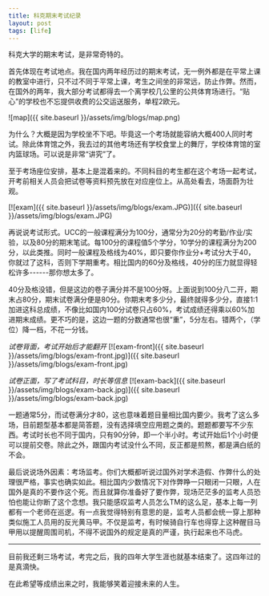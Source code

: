 ```yaml
---
title: 科克期末考试纪录
layout: post
tags: [life]
---
```


科克大学的期末考试，是非常奇特的。

首先体现在考试地点。我在国内两年经历过的期末考试，无一例外都是在平常上课的教室中进行，只不过不同于平常上课，考生之间坐的非常远，防止作弊。然而，在国外的两年，我大部分考试都得去一个离学校几公里的公共体育场进行。“贴心”的学校也不忘提供收费的公交运送服务，单程2欧元。

![map]({{ site.baseurl }}/assets/img/blogs/map.png)

为什么？大概是因为学校坐不下吧。毕竟这一个考场就能容纳大概400人同时考试。除此体育馆之外，我去过的其他考场还有学校食堂上的舞厅，学校体育馆的室内篮球场。可以说是非常“讲究”了。

至于考场座位安排，基本上是混着来的。不同科目的考生都在这个考场一起考试，开考前相关人员会把试卷等资料预先放在对应座位上。从高处看去，场面蔚为壮观。

[![exam]({{ site.baseurl }}/assets/img/blogs/exam.JPG)]({{ site.baseurl }}/assets/img/blogs/exam.JPG)

再说说考试形式。UCC的一般课程满分为100分，通常分为20分的考勤/作业/实验，以及80分的期末笔试。每100分的课程值5个学分，10学分的课程满分为200分，以此类推。同时一般课程及格线为40%，即只要你作业分+考试分大于40，你就过了这科，否则下学期重考。相比国内的60分及格线，40分的压力就显得轻松许多------那你想太多了。

40分及格没错，但是这边的卷子满分并不是100分呀。上面说到100分八二开，期末占80分，期末试卷满分便是80分。你期末考多少分，最终就得多少分，直接1:1加进这科总成绩，不像比如国内100分试卷只占60%，考试成绩还得乘以60%加进期末成绩。更不巧的是，这边一题的分数通常也很“重”，5分左右。错两个，（学位）降一档，不花一分钱。

_试卷背面，考试开始后才能翻开_
[![exam-front]({{ site.baseurl }}/assets/img/blogs/exam-front.jpg)]({{ site.baseurl }}/assets/img/blogs/exam-front.jpg)

_试卷正面，写了考试科目，时长等信息_
[![exam-back]({{ site.baseurl }}/assets/img/blogs/exam-back.jpg)]({{ site.baseurl }}/assets/img/blogs/exam-back.jpg)

一题通常5分，而试卷满分才80，这也意味着题目量相比国内要少。我考了这么多场，目前题型基本都是简答题，没有选择填空应用题之类的。题题都要写不少东西。考试时长也不同于国内，只有90分钟，即一个半小时。考试开始后1个小时便可以提前交卷。除此之外，跟国内考试没什么不同，反正都是煎熬，都是满白纸的不会。

最后说说场外因素：考场监考。你们大概都听说过国外对学术造假、作弊什么的处理很严格，事实也确实如此。相比国内少数情况下对作弊睁一只眼闭一只眼，人在国外是真的不要作这个死。而且就算你准备好了要作弊，现场茫茫多的监考人员恐怕也能让你断了这个念想。我只能感叹监考人员怎么TM的这么足，基本上每一列都有一个老师在巡逻。有一点我觉得特别有意思的是，监考人员都会统一穿上那种类似施工人员用的反光黄马甲。不仅是监考，有时候骑自行车也得穿上这种醒目马甲用以提醒周围司机，不得不说国外的规定是真的严谨，执行起来也不马虎。

---

目前我还剩三场考试，考完之后，我的四年大学生涯也就基本结束了。这四年过的是真滴快。

在此希望等成绩出来之时，我能够笑着迎接未来的人生。
